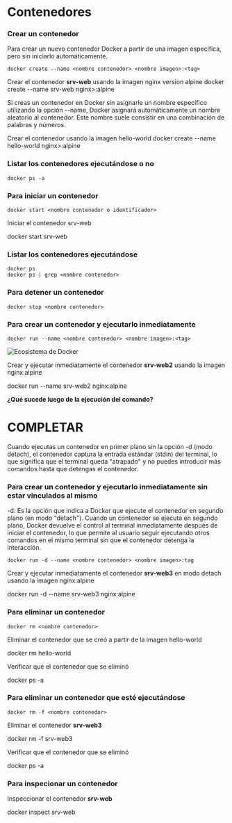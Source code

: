 # Contenedores

### Crear un contenedor
Para crear un nuevo contenedor Docker a partir de una imagen específica, pero sin iniciarlo automáticamente. 

```
docker create --name <nombre contenedor> <nombre imagen>:<tag>
```
Crear el contenedor  **srv-web** usando la imagen nginx version alpine
docker create --name srv-web nginx>:alpine

Si creas un contenedor en Docker sin asignarle un nombre específico utilizando la opción --name, Docker asignará automáticamente un nombre aleatorio al contenedor. Este nombre suele consistir en una combinación de palabras y números.  

Crear el contenedor usando la imagen hello-world
docker create --name hello-world nginx>:alpine

### Listar los contenedores ejecutándose o no

```
docker ps -a
```

### Para iniciar un contenedor

```
docker start <nombre contenedor o identificador>
```
Iniciar el contenedor srv-web

docker start srv-web

### Listar los contenedores ejecutándose
```
docker ps 
docker ps | grep <nombre contenedor>
```

### Para detener un contenedor

```
docker stop <nombre contenedor>
```

### Para crear un contenedor y ejecutarlo inmediatamente

```
docker run --name <nombre contenedor> <nombre imagen>:<tag>
```
![Ecosistema de Docker](imagenes/dockerRun.PNG)

Crear y ejecutar inmediatamente el contenedor **srv-web2** usando la imagen nginx:alpine

docker run --name srv-web2 nginx:alpine

**¿Qué sucede luego de la ejecución del comando?**
# COMPLETAR  

Cuando ejecutas un contenedor en primer plano sin la opción -d (modo detach), el contenedor captura la entrada estándar (stdin) del terminal, lo que significa que el terminal queda "atrapado" y no puedes introducir más comandos hasta que detengas el contenedor.

### Para crear un contenedor y ejecutarlo inmediatamente sin estar vinculados al mismo
-d: Es la opción que indica a Docker que ejecute el contenedor en segundo plano (en modo "detach").
Cuando un contenedor se ejecuta en segundo plano, Docker devuelve el control al terminal inmediatamente después de iniciar el contenedor, lo que permite al usuario seguir ejecutando otros comandos en el mismo terminal sin que el contenedor detenga la interacción.

```
docker run -d --name <nombre contenedor> <nombre imagen>:tag
```
Crear y ejecutar inmediatamente el contenedor **srv-web3** en modo detach usando la imagen nginx:alpine

docker run -d --name srv-web3 nginx:alpine

### Para eliminar un contenedor

```
docker rm <nombre contenedor>
```
Eliminar el contenedor que se creó a partir de la imagen hello-world 

docker rm hello-world 

Verificar que el contenedor que se eliminó

docker ps -a

### Para eliminar un contenedor que esté ejecutándose

```
docker rm -f <nombre contenedor>
```
Eliminar el contenedor **srv-web3**

docker rm -f srv-web3

Verificar que el contenedor que se eliminó

docker ps -a

### Para inspecionar un contenedor 

Inspeccionar el contenedor **srv-web** 

docker inspect srv-web
